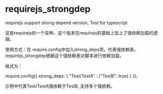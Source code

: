 # requirejs_strongdep
requirejs support strong depend version, Test for typescript



这是requirejs的一个变种，这个版本在requirejs的基础上加上了强依赖加载的逻辑。

使用方式：在 require.config中加入strong_deps项，代表强依赖表，requirejs_strongdep根据这个强依赖表对脚本进行依赖加载。

格式为：

require.config({ strong_deps: { "Test/TestA" : {"TestB": true} } });

示例中代表Test/TestA强依赖于TestB, 支持多个强依赖。
